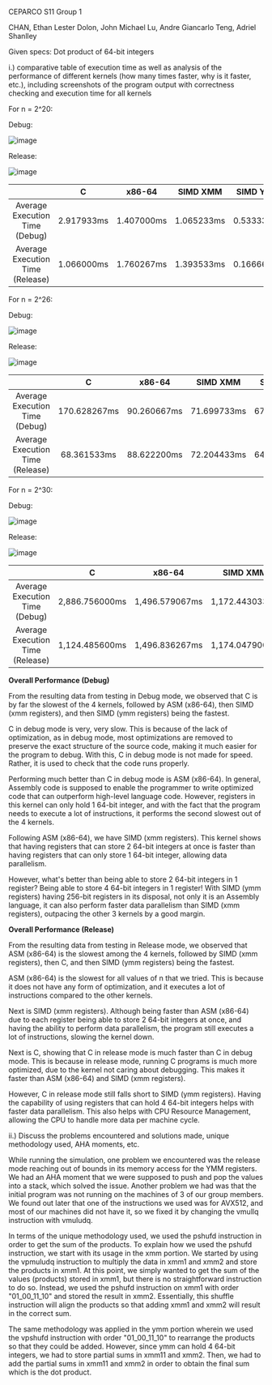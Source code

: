 CEPARCO S11 Group 1

CHAN, Ethan Lester
Dolon, John Michael
Lu, Andre Giancarlo
Teng, Adriel Shanlley

Given specs: Dot product of 64-bit integers

i.) comparative table of execution time as well as analysis of the performance of different kernels (how many times faster, why is it faster, etc.), including screenshots of the program output with correctness checking and execution time for all kernels

For n = 2^20:

Debug:

![image](https://github.com/adriel0/MCO1-CEPARCO-GRP1/assets/115350015/c9fb541e-2245-4153-8467-42f6dfcb48e5)

Release:

![image](https://github.com/adriel0/MCO1-CEPARCO-GRP1/assets/115350015/7fb27147-20f4-408c-a226-78434466dbdf)

|       | C | x86-64| SIMD XMM | SIMD YMM |
| :-----: | :-------: | :-------: | :-------: | :-------: |
| Average Execution Time (Debug)|    2.917933ms    |    1.407000ms    |    1.065233ms    |    0.533333ms    |
| Average Execution Time (Release)|    1.066000ms    |    1.760267ms    |    1.393533ms    |    0.166667ms    |

For n = 2^26:

Debug:

![image](https://github.com/adriel0/MCO1-CEPARCO-GRP1/assets/115350015/332d5ee9-0cbf-4011-ba45-f7896d52c68f)

Release:

![image](https://github.com/adriel0/MCO1-CEPARCO-GRP1/assets/115350015/dafea09f-e7ea-4c88-8451-27cd58e8267a)

|       | C | x86-64| SIMD XMM | SIMD YMM |
| :-----: | :-------: | :-------: | :-------: | :-------: |
| Average Execution Time (Debug)|    170.628267ms    |    90.260667ms    |    71.699733ms    |    67.766667ms    |
| Average Execution Time (Release)|    68.361533ms    |    88.622200ms    |    72.204433ms    |    64.600000ms    |

For n = 2^30:

Debug:

![image](https://github.com/adriel0/MCO1-CEPARCO-GRP1/assets/115350015/cf27a500-38c4-4b05-b378-e629dd91cb85)

Release:

![image](https://github.com/adriel0/MCO1-CEPARCO-GRP1/assets/115350015/8ba7cf74-fc2a-4e42-87e5-5c8f35d36702)

|       | C | x86-64| SIMD XMM | SIMD YMM |
| :-----: | :-------: | :-------: | :-------: | :-------: |
| Average Execution Time (Debug)|    2,886.756000ms    |    1,496.579067ms    |    1,172.443033ms    |    1,114.700000ms    |
| Average Execution Time (Release)|    1,124.485600ms    |    1,496.836267ms    |    1,174.047900ms    |    1,056.433333ms    |

**Overall Performance (Debug)**

From the resulting data from testing in Debug mode, we observed that C is by far the slowest of the 4 kernels, followed by ASM (x86-64), then SIMD (xmm registers), and then SIMD (ymm registers) being the fastest.

C in debug mode is very, very slow. This is because of the lack of optimization, as in debug mode, most optimizations are removed to preserve the exact structure of the source code, making it much easier for the program to debug. With this, C in debug mode is not made for speed. Rather, it is used to check that the code runs properly.

Performing much better than C in debug mode is ASM (x86-64). In general, Assembly code is supposed to enable the programmer to write optimized code that can outperform high-level language code. However, registers in this kernel can only hold 1 64-bit integer, and with the fact that the program needs to execute a lot of instructions, it performs the second slowest out of the 4 kernels.

Following ASM (x86-64), we have SIMD (xmm registers). This kernel shows that having registers that can store 2 64-bit integers at once is faster than having registers that can only store 1 64-bit integer, allowing data parallelism. 

However, what's better than being able to store 2 64-bit integers in 1 register? Being able to store 4 64-bit integers in 1 register! With SIMD (ymm registers) having 256-bit registers in its disposal, not only it is an Assembly language, it can also perform faster data parallelism than SIMD (xmm registers), outpacing the other 3 kernels by a good margin. 

**Overall Performance (Release)**

From the resulting data from testing in Release mode, we observed that ASM (x86-64) is the slowest among the 4 kernels, followed by SIMD (xmm registers), then C, and then SIMD (ymm registers) being the fastest.

ASM (x86-64) is the slowest for all values of n that we tried. This is because it does not have any form of optimization, and it executes a lot of instructions compared to the other kernels.

Next is SIMD (xmm registers). Although being faster than ASM (x86-64) due to each register being able to store 2 64-bit integers at once, and having the ability to perform data parallelism, the program still executes a lot of instructions, slowing the kernel down.

Next is C, showing that C in release mode is much faster than C in debug mode. This is because in release mode, running C programs is much more optimized, due to the kernel not caring about debugging. This makes it faster than ASM (x86-64) and SIMD (xmm registers). 

However, C in release mode still falls short to SIMD (ymm registers). Having the capability of using registers that can hold 4 64-bit integers helps with faster data parallelism. This also helps with CPU Resource Management, allowing the CPU to handle more data per machine cycle.


ii.) Discuss the problems encountered and solutions made, unique methodology used, AHA moments, etc.

While running the simulation, one problem we encountered was the release mode reaching out of bounds in its memory access for the YMM registers. We had an AHA moment that we were supposed to push and pop the values into a stack, which solved the issue. Another problem we had was that the initial program was not running on the machines of 3 of our group members. We found out later that one of the instructions we used was for AVX512, and most of our machines did not have it, so we fixed it by changing the vmullq instruction with vmuludq.

In terms of the unique methodology used, we used the pshufd instruction in order to get the sum of the products. To explain how we used the pshufd instruction, we start with its usage in the xmm portion. We started by using the vpmuludq instruction to multiply the data in xmm1 and xmm2 and store the products in xmm1. At this point, we simply wanted to get the sum of the values (products) stored in xmm1, but there is no straightforward instruction to do so. Instead, we used the pshufd instruction on xmm1 with order "01_00_11_10" and stored the result in xmm2. Essentially, this shuffle instruction will align the products so that adding xmm1 and xmm2 will result in the correct sum.

The same methodology was applied in the ymm portion wherein we used the vpshufd instruction with order "01_00_11_10" to rearrange the products so that they could be added. However, since ymm can hold 4 64-bit integers, we had to store partial sums in xmm11 and xmm2. Then, we had to add the partial sums in xmm11 and xmm2 in order to obtain the final sum which is the dot product.
